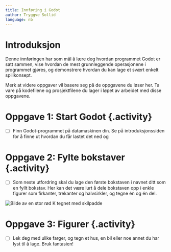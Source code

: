 ```yaml
---
title: Innføring i Godot
author: Tryggve Sollid
language: nb
---
```



# Introduksjon

Denne innføringen har som mål å lære deg hvordan programmet Godot er satt
sammen, vise hvordan de mest grunnleggende operasjonene i programmet gjøres,
og demonstrere hvordan du kan lage et svært enkelt spillkonsept.

Merk at videre oppgaver vil basere seg på de oppgavene du løser her. Ta vare
på kodefilene og prosjektfilene du lager i løpet av arbeidet med disse
oppgavene.


# Oppgave 1: Start Godot {.activity}

- [ ] Finn Godot-programmet på datamaskinen din. Se på introduksjonssiden
  for å finne ut hvordan du får lastet det ned og 


# Oppgave 2: Fylte bokstaver {.activity}

- [ ] Som neste utfordring skal du lage den første bokstaven i navnet ditt som
  en fyllt bokstav. Her kan det være lurt å dele bokstaven opp i enkle figurer
  som firkanter, trekanter og halvsirkler, og tegne én og én del.

![Bilde av en stor rød K tegnet med skilpadde](stor_k.png)


# Oppgave 3: Figurer {.activity}

- [ ] Lek deg med ulike farger, og tegn et hus, en bil eller noe annet du har
  lyst til å lage. Bruk fantasien!
